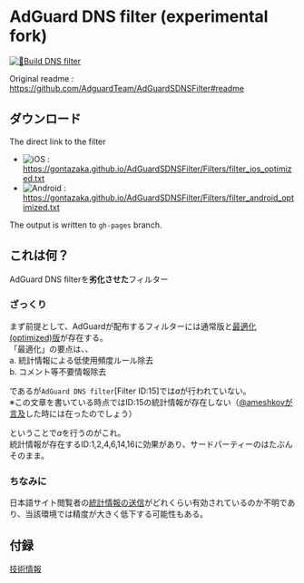 # AdGuard DNS filter (experimental fork)

[![🔨Build DNS filter](https://github.com/gontazaka/AdGuardSDNSFilter/actions/workflows/workflow.yaml/badge.svg)](https://github.com/gontazaka/AdGuardSDNSFilter/actions/workflows/workflow.yaml)

Original readme : https://github.com/AdguardTeam/AdGuardSDNSFilter#readme  

## ダウンロード

The direct link to the filter  
- ![iOS :](https://img.shields.io/badge/iOS-black?style=flat&logo=apple) https://gontazaka.github.io/AdGuardSDNSFilter/Filters/filter_ios_optimized.txt
- ![Android :](https://img.shields.io/badge/Android-whitesmoke?style=flat&logo=android) https://gontazaka.github.io/AdGuardSDNSFilter/Filters/filter_android_optimized.txt

The output is written to `gh-pages` branch.

## これは何？

AdGuard DNS filterを**劣化させた**フィルター

### ざっくり

まず前提として、AdGuardが配布するフィルターには通常版と[最適化(optimized)版](https://kb.adguard.com/en/general/how-to-create-your-own-ad-filters#hints-1)が存在する。  
「最適化」の要点は、、  
a. 統計情報による低使用頻度ルール除去  
b. コメント等不要情報除去  

であるが`AdGuard DNS filter`[Filter ID:15]では*a*が行われていない。  
※この文章を書いている時点ではID:15の統計情報が存在しない（[@ameshkovが言及](https://github.com/AdguardTeam/AdGuardSDNSFilter/issues/603#issuecomment-787500587)した時には在ったのでしょう）  
  
ということで*a*を行うのがこれ。  
統計情報が存在するID:1,2,4,6,14,16に効果があり、サードパーティーのはたぶんそのまま。

### ちなみに

日本語サイト閲覧者の[統計情報の送信](https://kb.adguard.com/en/general/filter-rules-statistics)がどれくらい有効されているのか不明であり、当該環境では精度が大きく低下する可能性もある。

## 付録
[技術情報](./documents/technical.md)
